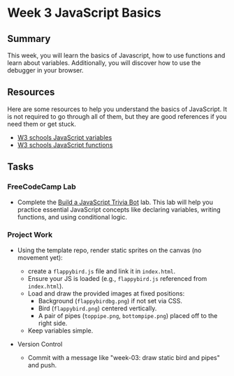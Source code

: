 # Week 3 JavaScript Basics

## Summary

This week, you will learn the basics of Javascript, how to use functions and learn about variables. Additionally, you will discover how to use the debugger in your browser.

## Resources

Here are some resources to help you understand the basics of JavaScript. It is not required to go through all of them, but they are good references if you need them or get stuck.

- [W3 schools JavaScript variables](https://www.w3schools.com/js/js_variables.asp)
- [W3 schools JavaScript functions](https://www.w3schools.com/js/js_functions.asp)

## Tasks

### FreeCodeCamp Lab

- Complete the [Build a JavaScript Trivia Bot](https://www.freecodecamp.org/learn/full-stack-developer/lab-javascript-trivia-bot/lab-javascript-trivia-bot) lab. This lab will help you practice essential JavaScript concepts like declaring variables, writing functions, and using conditional logic.

### Project Work

- Using the template repo, render static sprites on the canvas (no movement yet):
  - create a `flappybird.js` file and link it in `index.html`.
  - Ensure your JS is loaded (e.g., `flappybird.js` referenced from `index.html`).
  - Load and draw the provided images at fixed positions:
    - Background (`flappybirdbg.png`) if not set via CSS.
    - Bird (`flappybird.png`) centered vertically.
    - A pair of pipes (`toppipe.png`, `bottompipe.png`) placed off to the right side.
  - Keep variables simple.

- Version Control
  - Commit with a message like "week-03: draw static bird and pipes" and push.
